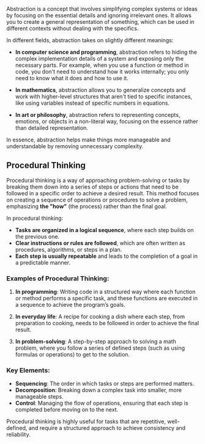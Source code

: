 Abstraction is a concept that involves simplifying complex systems or ideas by focusing on the essential details and ignoring irrelevant ones. It allows you to create a general representation of something, which can be used in different contexts without dealing with the specifics.

In different fields, abstraction takes on slightly different meanings:

- **In computer science and programming**, abstraction refers to hiding the complex implementation details of a system and exposing only the necessary parts. For example, when you use a function or method in code, you don't need to understand how it works internally; you only need to know what it does and how to use it.

- **In mathematics**, abstraction allows you to generalize concepts and work with higher-level structures that aren't tied to specific instances, like using variables instead of specific numbers in equations.

- **In art or philosophy**, abstraction refers to representing concepts, emotions, or objects in a non-literal way, focusing on the essence rather than detailed representation.

In essence, abstraction helps make things more manageable and understandable by removing unnecessary complexity.

## Procedural Thinking
Procedural thinking is a way of approaching problem-solving or tasks by breaking them down into a series of steps or actions that need to be followed in a specific order to achieve a desired result. This method focuses on creating a sequence of operations or procedures to solve a problem, emphasizing **the "how"** (the process) rather than the final goal.

In procedural thinking:

- **Tasks are organized in a logical sequence**, where each step builds on the previous one.
- **Clear instructions or rules are followed**, which are often written as procedures, algorithms, or steps in a plan.
- **Each step is usually repeatable** and leads to the completion of a goal in a predictable manner.

### Examples of Procedural Thinking:

1. **In programming**: Writing code in a structured way where each function or method performs a specific task, and these functions are executed in a sequence to achieve the program’s goals.
   
2. **In everyday life**: A recipe for cooking a dish where each step, from preparation to cooking, needs to be followed in order to achieve the final result.

3. **In problem-solving**: A step-by-step approach to solving a math problem, where you follow a series of defined steps (such as using formulas or operations) to get to the solution.

### Key Elements:
- **Sequencing**: The order in which tasks or steps are performed matters.
- **Decomposition**: Breaking down a complex task into smaller, more manageable steps.
- **Control**: Managing the flow of operations, ensuring that each step is completed before moving on to the next.

Procedural thinking is highly useful for tasks that are repetitive, well-defined, and require a structured approach to achieve consistency and reliability.